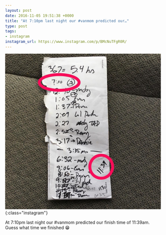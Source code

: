 ```yaml
---
layout: post
date: 2016-11-05 19:51:38 +0000
title: "At 7:10pm last night our #vanmom predicted our…"
type: post
tags:
- instagram
instagram_url: https://www.instagram.com/p/BMcNuTFgR0R/
---
```


![Instagram - BMcNuTFgR0R](/img/BMcNuTFgR0R.jpg){:class="instagram"}

At 7:10pm last night our #vanmom predicted our finish time of 11:39am. Guess what time we finished 😁
